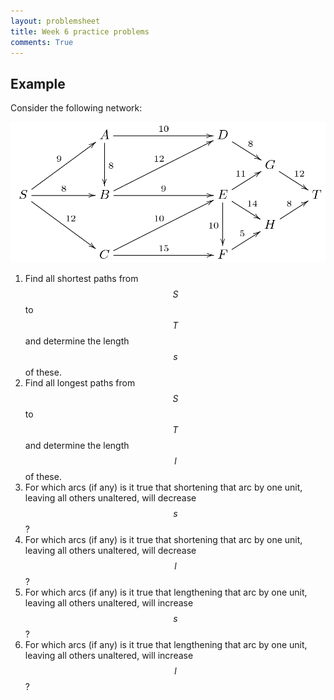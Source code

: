 ```yaml
---
layout: problemsheet
title: Week 6 practice problems
comments: True
---
```


Example
------

Consider the following network:

![Network](WeightedNetwork.png)

1. Find all shortest paths from $$S$$ to $$T$$ and determine the length $$s$$ of these.
2. Find all longest paths from $$S$$ to $$T$$ and determine the length $$l$$ of these.
3. For which arcs (if any) is it true that shortening that arc by one unit, leaving all others unaltered, will decrease $$s$$?
4. For which arcs (if any) is it true that shortening that arc by one unit, leaving all others unaltered, will decrease $$l$$?
5. For which arcs (if any) is it true that lengthening that arc by one unit, leaving all others unaltered, will increase $$s$$?
6. For which arcs (if any) is it true that lengthening that arc by one unit, leaving all others unaltered, will increase $$l$$?

